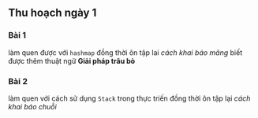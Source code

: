 
## Thu hoạch ngày 1
### Bài 1 

làm quen được với `hashmap` đồng thời ôn tập lai *cách khai báo mãng*
biết được thêm thuật ngữ **Giải pháp trâu bò**
### Bài 2
làm quen với cách sử dụng `Stack` trong thực triến 
đồng thời ôn tập lại *cách khai báo chuỗi* 